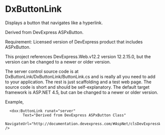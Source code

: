 DxButtonLink
============

Displays a button that navigates like a hyperlink. 

Derived from DevExpress ASPxButton.

Requirement: Licensed version of DevExpress product that includes ASPxButton.

This project references DevExpress.Web.v12.2 version 12.2.15.0, but the version can be changed to a newer or older version.

The server control source code is at DxButtonLink/DxButtonLink/ButtonLink.cs and is really all you need to add to your application. The rest is just scaffolding and a test web page. The source code is short and should be self-explanatory. The default target framework is ASP.NET 4.5, but can be changed to a newer or older version.

Example,

      <dxx:ButtonLink runat="server"
            Text="Derived from DevExpress ASPxButton Class"
            NavigateUrl="http://documentation.devexpress.com/#AspNet/clsDevExpressWebASPxEditorsASPxButtontopic" />
